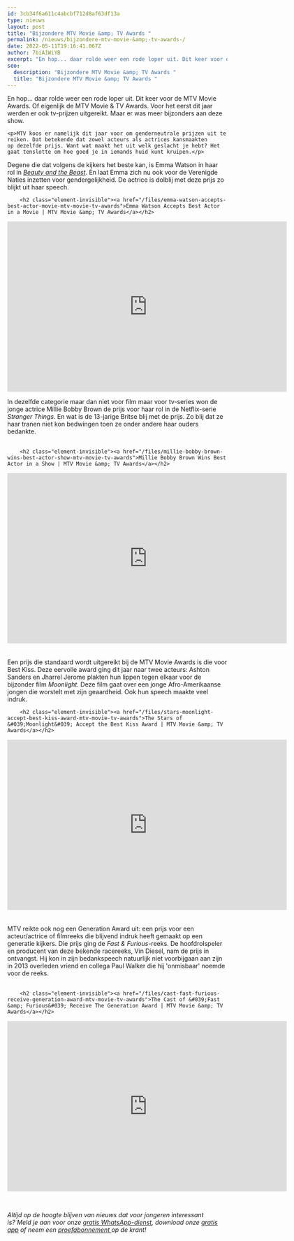 ```yaml
---
id: 3cb34f6a611c4abcbf712d8af63df13a
type: nieuws
layout: post
title: "Bijzondere MTV Movie &amp; TV Awards "
permalink: /nieuws/bijzondere-mtv-movie-&amp;-tv-awards-/
date: 2022-05-11T19:16:41.067Z
author: 7biA1WiYB
excerpt: "En hop... daar rolde weer een rode loper uit. Dit keer voor de MTV Movie Awards. Of eigenlijk de MTV Movie &amp; TV Awards. Voor het eerst dit jaar werden er ook tv-prijzen uitgereikt. Maar er was meer bijzonders aan deze show.   "
seo:
  description: "Bijzondere MTV Movie &amp; TV Awards "
  title: "Bijzondere MTV Movie &amp; TV Awards "
---
```

En hop... daar rolde weer een rode loper uit. Dit keer voor de MTV Movie Awards. Of eigenlijk de MTV Movie &amp; TV Awards. Voor het eerst dit jaar werden er ook tv-prijzen uitgereikt. Maar er was meer bijzonders aan deze show.   

    <p>MTV koos er namelijk dit jaar voor om genderneutrale prijzen uit te reiken. Dat betekende dat zowel acteurs als actrices kansmaakten op dezelfde prijs. Want wat maakt het uit welk geslacht je hebt? Het gaat tenslotte om hoe goed je in iemands huid kunt kruipen.</p>
<p>Degene die dat volgens de kijkers het beste kan, is Emma Watson in haar rol in <a href="/node/10230"><em>Beauty and the Beast</em></a>. En laat Emma zich nu ook voor de Verenigde Naties inzetten voor gendergelijkheid. De actrice is dolblij met deze prijs zo blijkt uit haar speech.</p>
<p><div class="media media-element-container media-default"><div id="file-417134" class="file file-video file-video-youtube">

        <h2 class="element-invisible"><a href="/files/emma-watson-accepts-best-actor-movie-mtv-movie-tv-awards">Emma Watson Accepts Best Actor in a Movie | MTV Movie &amp; TV Awards</a></h2>
    
  
  <div class="content">
    <div class="media-youtube-video file media-element file-default media-youtube-1">
  <iframe class="media-youtube-player" width="640" height="390" title="Emma Watson Accepts Best Actor in a Movie | MTV Movie &amp; TV Awards" src="https://www.youtube.com/embed/DfDipz2Y-fA?wmode=opaque&controls=" name="Emma Watson Accepts Best Actor in a Movie | MTV Movie &amp; TV Awards" frameborder="0" allowfullscreen="">Video van Emma Watson Accepts Best Actor in a Movie | MTV Movie &amp;amp; TV Awards</iframe>
</div>
  </div>

  
</div>
</div>
<p>In dezelfde categorie maar dan niet voor film maar voor tv-series won de jonge actrice Millie Bobby Brown de prijs voor haar rol in de Netflix-serie <em>Stranger Things</em>. En wat is de 13-jarige Britse blij met de prijs. Zo blij dat ze haar tranen niet kon bedwingen toen ze onder andere haar ouders bedankte. <br><br><div class="media media-element-container media-default"><div id="file-417136" class="file file-video file-video-youtube">

        <h2 class="element-invisible"><a href="/files/millie-bobby-brown-wins-best-actor-show-mtv-movie-tv-awards">Millie Bobby Brown Wins Best Actor in a Show | MTV Movie &amp; TV Awards</a></h2>
    
  
  <div class="content">
    <div class="media-youtube-video file media-element file-default media-youtube-2">
  <iframe class="media-youtube-player" width="640" height="390" title="Millie Bobby Brown Wins Best Actor in a Show | MTV Movie &amp; TV Awards" src="https://www.youtube.com/embed/hP9naKF4qcE?wmode=opaque&controls=" name="Millie Bobby Brown Wins Best Actor in a Show | MTV Movie &amp; TV Awards" frameborder="0" allowfullscreen="">Video van Millie Bobby Brown Wins Best Actor in a Show | MTV Movie &amp;amp; TV Awards</iframe>
</div>
  </div>

  
</div>
</div><br><br>Een prijs die standaard wordt uitgereikt bij de MTV Movie Awards is die voor Best Kiss. Deze eervolle award ging dit jaar naar twee acteurs: Ashton Sanders en Jharrel Jerome plakten hun lippen tegen elkaar voor de bijzonder film <em>Moonlight.</em> Deze film gaat over een jonge Afro-Amerikaanse jongen die worstelt met zijn geaardheid. Ook hun speech maakte veel indruk.
<p><div class="media media-element-container media-default"><div id="file-417135" class="file file-video file-video-youtube">

        <h2 class="element-invisible"><a href="/files/stars-moonlight-accept-best-kiss-award-mtv-movie-tv-awards">The Stars of &#039;Moonlight&#039; Accept the Best Kiss Award | MTV Movie &amp; TV Awards</a></h2>
    
  
  <div class="content">
    <div class="media-youtube-video file media-element file-default media-youtube-3">
  <iframe class="media-youtube-player" width="640" height="390" title="The Stars of &#039;Moonlight&#039; Accept the Best Kiss Award | MTV Movie &amp; TV Awards" src="https://www.youtube.com/embed/wTJMqPOgzjM?wmode=opaque&controls=" name="The Stars of &#039;Moonlight&#039; Accept the Best Kiss Award | MTV Movie &amp; TV Awards" frameborder="0" allowfullscreen="">Video van The Stars of &amp;#039;Moonlight&amp;#039; Accept the Best Kiss Award | MTV Movie &amp;amp; TV Awards</iframe>
</div>
  </div>

  
</div>
</div><br><br>MTV reikte ook nog een Generation Award uit: een prijs voor een acteur/actrice of filmreeks die blijvend indruk heeft gemaakt op een generatie kijkers. Die prijs ging de <em>Fast &amp; Furious</em>-reeks. De hoofdrolspeler en producent van deze bekende racereeks, Vin Diesel, nam de prijs in ontvangst. Hij kon in zijn bedankspeech natuurlijk niet voorbijgaan aan zijn in 2013 overleden vriend en collega Paul Walker die hij 'onmisbaar' noemde voor de reeks.<br><br><div class="media media-element-container media-default"><div id="file-417137" class="file file-video file-video-youtube">

        <h2 class="element-invisible"><a href="/files/cast-fast-furious-receive-generation-award-mtv-movie-tv-awards">The Cast of &#039;Fast &amp; Furious&#039; Receive The Generation Award | MTV Movie &amp; TV Awards</a></h2>
    
  
  <div class="content">
    <div class="media-youtube-video file media-element file-default media-youtube-4">
  <iframe class="media-youtube-player" width="640" height="390" title="The Cast of &#039;Fast &amp; Furious&#039; Receive The Generation Award | MTV Movie &amp; TV Awards" src="https://www.youtube.com/embed/33_Zz3gIIrI?wmode=opaque&controls=" name="The Cast of &#039;Fast &amp; Furious&#039; Receive The Generation Award | MTV Movie &amp; TV Awards" frameborder="0" allowfullscreen="">Video van The Cast of &amp;#039;Fast &amp;amp; Furious&amp;#039; Receive The Generation Award | MTV Movie &amp;amp; TV Awards</iframe>
</div>
  </div>

  
</div>
</div>
<p> </p>
<p><em>Altijd op de hoogte blijven van nieuws dat voor jongeren interessant is? Meld je aan voor onze <a href="https://7dagen.netlify.app/whatsapp">gratis WhatsApp-dienst</a>, download onze <a href="https://7dagen.netlify.app/app">gratis app</a> of neem een <a href="https://abonneren.sevendays.nl/abonneren/abonnementen/ae/artikel">proefabonnement </a>op de krant!</em><br> </p>  
